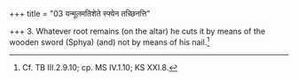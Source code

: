 +++
title = "03 यन्मूलमतिशेते स्फ्येन तच्छिनत्ति"

+++
3. Whatever root remains (on the altar) he cuts it by means of the wooden sword (Sphya) (and) not by means of his nail.[^1]  

[^1]: Cf. TB III.2.9.10; cp. MS IV.1.10; KS XXI.8.  

